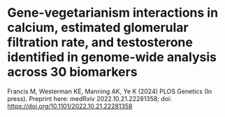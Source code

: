 
# Gene-vegetarianism interactions in calcium, estimated glomerular filtration rate, and testosterone identified in genome-wide analysis across 30 biomarkers

Francis M, Westerman KE, Manning AK, Ye K (2024) PLOS Genetics (In press).
Preprint here: medRxiv 2022.10.21.22281358; doi: https://doi.org/10.1101/2022.10.21.22281358
